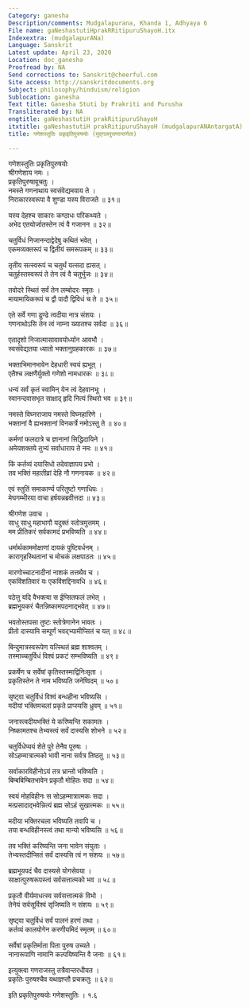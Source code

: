 ```yaml
---
Category: ganesha
Description/comments: Mudgalapurana, Khanda 1, Adhyaya 6
File name: gaNeshastutiHprakRRitipuruShayoH.itx
Indexextra: (mudgalapurANa)
Language: Sanskrit
Latest update: April 23, 2020
Location: doc_ganesha
Proofread by: NA
Send corrections to: Sanskrit@cheerful.com
Site access: http://sanskritdocuments.org
Subject: philosophy/hinduism/religion
Sublocation: ganesha
Text title: Ganesha Stuti by Prakriti and Purusha
Transliterated by: NA
engtitle: gaNeshastutiH prakRitipuruShayoH
itxtitle: gaNeshastutiH prakRitipuruShayoH (mudgalapurANAntargatA)
title: गणेशस्तुतिः प्रकृइतिपुरुषयोः (मुद्गलपुराणान्तर्गता)

---
```

  
 गणेशस्तुतिः प्रकृतिपुरुषयोः   
श्रीगणेशाय नमः ।  
प्रकृतिपुरुषावूचतुः ।  
नमस्ते गणनाथाय स्वसंवेद्यमयाय ते ।  
निराकारस्वरूपा वै शुण्डा यस्य विराजते ॥ ३१॥  
  
यस्य देहश्च साकारः कण्ठाधः परिकथ्यते ।  
अभेद एतयोर्जातस्तेन त्वं वै गजानन ॥ ३२॥  
  
चतुर्विधं निजानन्दाद्वेदेषु कथितं भवेत् ।  
एकमव्यक्तरूपं च द्वितीयं समरूपकम् ॥ ३३॥  
  
तृतीय सत्स्वरूपं च चतुर्थं यत्सदा ह्यसत् ।  
चतुर्हस्तस्वरूपं ते तेन त्वं वै चतुर्भुजः ॥ ३४॥  
  
तवोदरे स्थितं सर्वं तेन लम्बोदरः स्मृतः ।  
मायामायिकरूपं च द्वौ पादौ द्विविधं च ते ॥ ३५॥  
  
एते सर्वे गणा ढुण्ढे त्वदीया नात्र संशयः ।  
गणनाथोऽसि तेन त्वं नाम्ना ख्यातश्च सर्वदा ॥ ३६॥  
  
एतादृशो निजात्मासावावयोर्ध्यान आवभौ ।  
स्वसंवेद्यतया ध्यातो भक्तानुग्रहकारकः ॥ ३७॥  
  
भक्ताभिमानभावेन देहधारी स्वयं ह्यभूत् ।  
एतैश्च लक्षणैर्युक्तो गणेशो नामधारकः ॥ ३८॥  
  
धन्यं सर्वं कृतं स्वामिन् येन त्वं देहवानभूः ।  
स्वानन्दवासभृत साक्षाद् हृदि नित्यं स्थिरो भव ॥ ३९॥  
  
नमस्ते विघ्नराजाय नमस्ते विघ्नहारिणे ।  
भक्तानां वै ह्यभक्तानां विनकर्त्रे नमोऽस्तु ते ॥ ४०॥  
  
कर्मणां फलदात्रे च ज्ञानानां सिद्धिदायिने ।  
अमेयशक्तये तुभ्यं सर्वाधाराय ते नमः ॥ ४१॥  
  
किं कर्तव्यं दयासिधो तदेवाज्ञापय प्रभो ।  
तव भक्तिं महातीव्रां देहि नौ गणनायक ॥ ४२॥  
  
एवं स्तुतिं समाकार्ण्य परितुष्टो गणाधिपः ।  
मेघगम्भीरया वाचा हर्षयन्नब्रवीत्तदा ॥ ४३॥  
  
श्रीगणेश उवाच ।  
साधु साधु महाभागौ यदुक्तं स्तोत्रमुत्तमम् ।  
मम प्रीतिकरं सर्वकामदं प्रभविष्यति ॥ ४४॥  
  
धर्मार्थकाममोक्षाणां दायकं पुष्टिवर्धनम् ।  
कारागृहस्थितानां च मोचकं लक्षपाठतः ॥ ४५॥  
  
मारणोच्चाटनादीनां नाशकं तत्तथैव च ।  
एकविंशतिवारं यः एकविंशद्दिनावधि ॥ ४६॥  
  
पठेत्तु यदि वैभक्त्या स ईप्सितफलं लभेत् ।  
ब्रह्मभूयकरं चैतन्निष्कामपठनाद्भवेत् ॥ ४७॥  
  
भवतोस्तपसा तुष्टः स्तोत्रेणानेन भावतः ।  
प्रीतो दास्यामि सम्पूर्णं भवद्भ्यामीप्सितं च यत् ॥ ४८॥  
  
बिन्दुमात्रस्वरूपेण यत्स्थितं ब्रह्म शाश्वतम् ।  
तस्माच्चतुर्विधं विश्वं प्रकटं सम्भविष्यति ॥ ४९॥  
  
प्रकर्षेण च सर्वेषां कृतिस्तस्माद्विनिःसृता ।  
प्रकृतिस्तेन ते नाम भविष्यति जनेष्विदम् ॥ ५०॥  
  
सृष्ट्वा चतुर्विधं विश्वं बन्धहीना भविष्यसि ।  
मदीयां भक्तिमचलां प्रकृते प्राप्स्यसि ध्रुवम् ॥ ५१॥  
  
जनास्त्वदीयभक्तिं ये करिष्यन्ति सकामतः ।  
निष्कामतश्च तेभ्यस्त्वं सर्वं दास्यसि शोभने ॥ ५२॥  
  
चतुर्विधेप्ययं शेते पुरे तेनैव पूरुषः ।  
सोऽहम्मात्रात्मको भावी नाना सर्वत्र तिष्ठतु ॥ ५३॥  
  
सर्वाकारविहीनोऽयं तत्र भ्रान्तो भविष्यति ।  
बिम्बबिम्बितभावेन प्रकृतौ मोहितः सदा ॥ ५४॥  
  
स्वयं मोहविहीनः स सोऽहम्मात्रात्मकः सदा ।  
मत्प्रसादाद्भवेन्नित्यं ब्रह्म सोऽहं सुखात्मकः ॥ ५५॥  
  
मदीया भक्तिरचला भविष्यति तवापि च ।  
तया बन्धविहीनस्त्वं तथा मान्यो भविष्यसि ॥ ५६॥  
  
तव भक्तिं करिष्यन्ति जना भावेन संयुताः ।  
तेभ्यस्तदीप्सितं सर्वं दास्यसि त्वं न संशयः ॥ ५७॥  
  
ब्रह्मभूयपदं चैव दास्यसे योगसेवया ।  
साक्षात्पुरुषरूपस्त्वं सर्वसत्तात्मको भव ॥ ५८॥  
  
प्रकृतौ वीर्यमाधत्स्व सर्वसत्तात्मकं विभो ।  
तेनेयं सर्वसूर्विश्वं सृजिष्यति न संशयः ॥ ५९॥  
  
सृष्ट्वा चतुर्विधं सर्वं पालनं हरणं तथा ।  
कर्तव्यं कालयोगेन करणीयमिदं स्मृतम् ॥ ६०॥  
  
सर्वेषां प्रकृतिर्माता पिता पुरुष उच्यते ।  
नानारूपाणि नामानि कल्पयिष्यन्ति वै जनाः ॥ ६१॥  
  
इत्युक्त्वा गणराजस्तु तत्रैवान्तरधीयत ।  
प्रकृतिः पुरुषश्चैव यथाज्ञप्तौ प्रचक्रतुः ॥ ६२॥  
  
इति प्रकृतिपुरुषयोः गणेशस्तुतिः । १.६  
  
  
   
  
